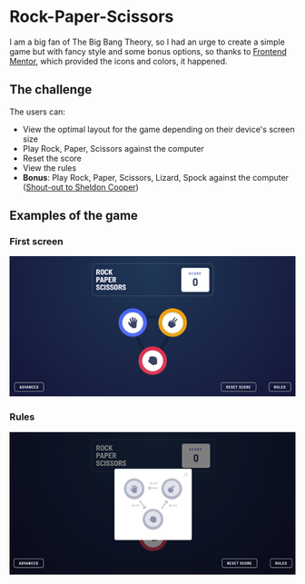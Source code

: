 # Rock-Paper-Scissors

I am a big fan of The Big Bang Theory, so I had an urge to create a simple game but with fancy style and some bonus options, so thanks to [Frontend Mentor](https://www.frontendmentor.io/challenges/rock-paper-scissors-game-pTgwgvgH), which provided the icons and colors, it happened.

## The challenge

The users can:
- View the optimal layout for the game depending on their device's screen size
- Play Rock, Paper, Scissors against the computer
- Reset the score
- View the rules
- **Bonus**: Play Rock, Paper, Scissors, Lizard, Spock against the computer  ([Shout-out to Sheldon Cooper](https://www.youtube.com/watch?v=Mk03NsUZfw0))

## Examples of the game

### First screen
![pgp](./images/Main_screen.png)

### Rules
![phot](./images/Rules1.png)
